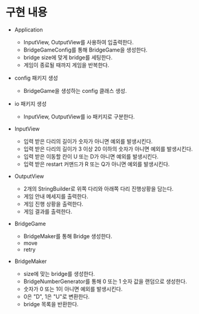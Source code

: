 # 구현 내용

- Application
    - InputView, OutputView를 사용하여 입출력한다.
    - BridgeGameConfig를 통해 BridgeGame을 생성한다.
    - bridge size에 맞게 bridge를 세팅한다.
    - 게임이 종료될 때까지 게임을 반복한다.

- config 패키지 생성
    - BridgeGame을 생성하는 config 클래스 생성.

- io 패키지 생성
    - InputView, OutputView를 io 패키지로 구분한다.

- InputView
    - 입력 받은 다리의 길이가 숫자가 아니면 예외를 발생시킨다.
    - 입력 받은 다리의 길이가 3 이상 20 이하의 숫자가 아니면 예외를 발생시킨다.
    - 입력 받은 이동할 칸이 U 또는 D가 아니면 예외를 발생시킨다.
    - 입력 받은 restart 커맨드가 R 또는 Q가 아니면 예외를 발생시킨다.

- OutputView
    - 2개의 StringBuilder로 위쪽 다리와 아래쪽 다리 진행상황을 담는다.
    - 게임 안내 메세지를 출력한다.
    - 게임 진행 상황을 출력한다.
    - 게임 결과를 출력한다.

- BridgeGame
    - BridgeMaker를 통해 Bridge 생성한다.
    - move
    - retry

- BridgeMaker
    - size에 맞는 bridge를 생성한다.
    - BridgeNumberGenerator를 통해 0 또는 1 숫자 값을 랜덤으로 생성한다.
    - 숫자가 0 또는 1이 아니면 예외를 발생시킨다.
    - 0은 "D", 1은 "U"로 변환한다.
    - bridge 목록을 반환한다.